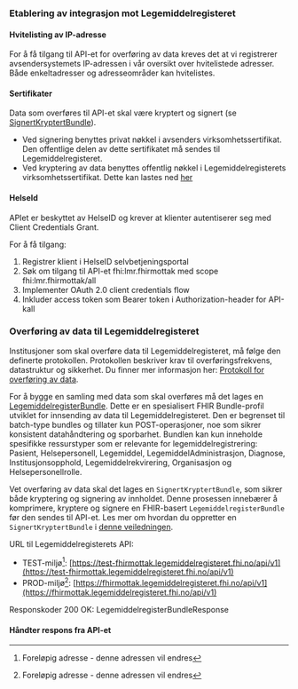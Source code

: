 

### Etablering av integrasjon mot Legemiddelregisteret

#### Hvitelisting av IP-adresse

For å få tilgang til API-et for overføring av data kreves det at vi registrerer avsendersystemets IP-adressen i vår oversikt over hvitelistede adresser. Både enkeltadresser og adresseområder kan hvitelistes.


#### Sertifikater

Data som overføres til API-et skal være kryptert og signert (se [SignertKryptertBundle](SignertKryptertBundle.html)). 
  - Ved signering benyttes privat nøkkel i avsenders virksomhetssertifikat. Den offentlige delen av dette sertifikatet må sendes til Legemiddelregisteret. 
 - Ved kryptering av data benyttes offentlig nøkkel i Legemiddelregisterets virksomhetssertifikat. Dette kan lastes ned [her](nedlastinger.html)


#### HelseId

APIet er beskyttet av HelseID og krever at klienter autentiserer seg med Client Credentials Grant.

For å få tilgang:

1. Registrer klient i HelseID selvbetjeningsportal
2. Søk om tilgang til API-et fhi:lmr.fhirmottak med scope fhi:lmr.fhirmottak/all
3. Implementer OAuth 2.0 client credentials flow
4. Inkluder access token som Bearer token i Authorization-header for API-kall




### Overføring av data til Legemiddelregisteret

Institusjoner som skal overføre data til Legemiddelregisteret, må følge den definerte protokollen. Protokollen beskriver krav til overføringsfrekvens, datastruktur og sikkerhet. Du finner mer informasjon her: [Protokoll for overføring av data](protokoll.html).

For å bygge en samling med data som skal overføres må det lages en [LegemiddelregisterBundle](StructureDefinition-lmdi-bundle.html). Dette er en spesialisert FHIR Bundle-profil utviklet for innsending av data til Legemiddelregisteret. Den er begrenset til batch-type bundles og tillater kun POST-operasjoner, noe som sikrer konsistent datahåndtering og sporbarhet. Bundlen kan kun inneholde spesifikke ressurstyper som er relevante for legemiddelregistrering: Pasient, Helsepersonell, Legemiddel, LegemiddelAdministrasjon, Diagnose, Institusjonsopphold, Legemiddelrekvirering, Organisasjon og Helsepersonellrolle. 

Vet overføring av data skal det lages en `SignertKryptertBundle`, som sikrer både kryptering og signering av innholdet. Denne prosessen innebærer å komprimere, kryptere og signere en FHIR-basert `LegemiddelregisterBundle` før den sendes til API-et. Les mer om hvordan du oppretter en `SignertKryptertBundle` i [denne veiledningen](SignertKryptertBundle.html).

URL til Legemiddelregisterets API:
  - TEST-miljø[^1]: [https://test-fhirmottak.legemiddelregisteret.fhi.no/api/v1](https://test-fhirmottak.legemiddelregisteret.fhi.no/api/v1)
  - PROD-miljø[^1]: [https://fhirmottak.legemiddelregisteret.fhi.no/api/v1](https://fhirmottak.legemiddelregisteret.fhi.no/api/v1)


[^1]: Foreløpig adresse - denne adressen vil endres

Responskoder
200 OK: LegemiddelregisterBundleResponse


#### Håndter respons fra API-et





